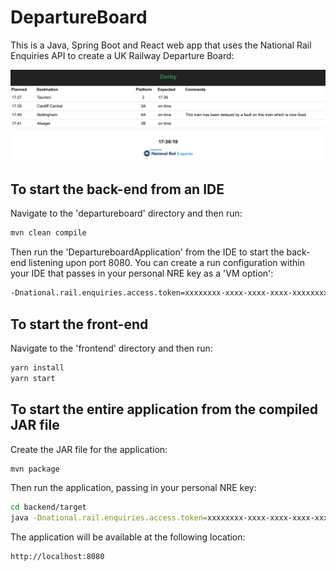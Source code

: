 # DepartureBoard
This is a Java, Spring Boot and React web app that uses the National Rail Enquiries API to create a UK Railway Departure Board:

![Departure Board](frontend/src/images/departureboard.png)

## To start the back-end from an IDE
Navigate to the 'departureboard' directory and then run:
```bash
mvn clean compile
```
Then run the 'DepartureboardApplication' from the IDE to start the back-end listening upon port 8080.
You can create a run configuration within your IDE that passes in your personal NRE key as a 'VM option':
```bash
-Dnational.rail.enquiries.access.token=xxxxxxxx-xxxx-xxxx-xxxx-xxxxxxxxxxxx
```

## To start the front-end
Navigate to the 'frontend' directory and then run:
```bash
yarn install
yarn start
```

## To start the entire application from the compiled JAR file
Create the JAR file for the application:
```bash
mvn package
```
Then run the application, passing in your personal NRE key:
```bash
cd backend/target
java -Dnational.rail.enquiries.access.token=xxxxxxxx-xxxx-xxxx-xxxx-xxxxxxxxxxxx -jar backend-0.0.1-SNAPSHOT.jar
```
The application will be available at the following location:
```http request
http://localhost:8080
```

